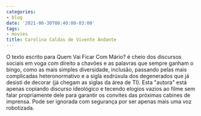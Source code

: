 ```yaml
---
categories:
- blog
date: '2021-06-30T08:40:00-03:00'
tags:
- movies
title: Carolina Caldas de Vivente Andante
---
```


O texto escrito para Quem Vai Ficar Com Mário? é cheio dos discursos sociais em voga com direito a chavões e as palavras que sempre ganham o bingo, como as mais simples diversidade, inclusão, passando pelas mais complicadas heteronormativo e a sigla esdrúxula dos degenerados que já desisti de decorar (já chegam as siglas da área de TI). Esta "autora" está apenas copiando discurso ideológico e tecendo elogios vazios ao filme sem falar propriamente dele para garantir os convites das próximas cabines de imprensa. Pode ser ignorada com segurança por ser apenas mais uma voz robotizada.